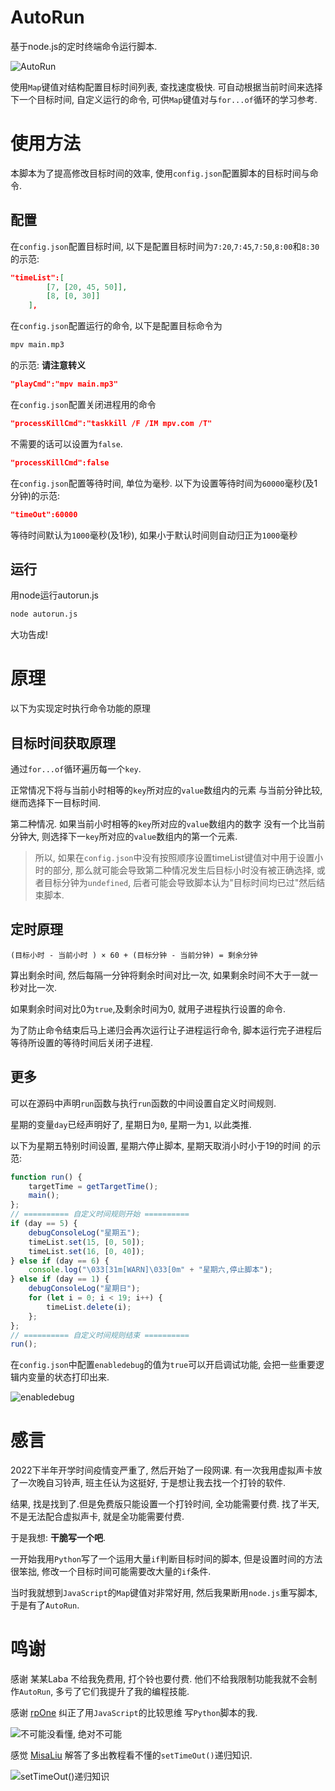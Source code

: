 # AutoRun
基于node.js的定时终端命令运行脚本.

![AutoRun](https://user-images.githubusercontent.com/83176414/189032684-2bc414aa-2924-40e3-8752-0410ac5dce1a.png)

使用`Map`键值对结构配置目标时间列表, 查找速度极快. 可自动根据当前时间来选择下一个目标时间, 自定义运行的命令, 可供`Map`键值对与`for...of`循环的学习参考. 

# 使用方法
本脚本为了提高修改目标时间的效率, 使用`config.json`配置脚本的目标时间与命令.
## 配置
在`config.json`配置目标时间, 以下是配置目标时间为`7:20`,`7:45`,`7:50`,`8:00`和`8:30`的示范:
~~~json
"timeList":[
        [7, [20, 45, 50]],
        [8, [0, 30]]
    ],
~~~
在`config.json`配置运行的命令, 以下是配置目标命令为
~~~cmd
mpv main.mp3
~~~
的示范: **请注意转义**
~~~json
"playCmd":"mpv main.mp3"
~~~
在`config.json`配置关闭进程用的命令
~~~json
"processKillCmd":"taskkill /F /IM mpv.com /T"
~~~
不需要的话可以设置为`false`.
~~~json
"processKillCmd":false
~~~
在`config.json`配置等待时间, 单位为毫秒. 以下为设置等待时间为`60000`毫秒(及1分钟)的示范:
~~~json
"timeOut":60000
~~~
等待时间默认为`1000`毫秒(及1秒), 如果小于默认时间则自动归正为`1000`毫秒
## 运行
用node运行autorun.js
~~~cmd
node autorun.js
~~~
大功告成!
# 原理
以下为实现定时执行命令功能的原理
## 目标时间获取原理
通过`for...of`循环遍历每一个`key`.

正常情况下将与当前小时相等的`key`所对应的`value`数组内的元素 与当前分钟比较, 继而选择下一目标时间. 

第二种情况. 如果当前小时相等的`key`所对应的`value`数组内的数字 没有一个比当前分钟大, 则选择下一`key`所对应的`value`数组内的第一个元素.

> 所以, 如果在`config.json`中没有按照顺序设置timeList键值对中用于设置小时的部分, 那么就可能会导致第二种情况发生后目标小时没有被正确选择, 或者目标分钟为`undefined`, 后者可能会导致脚本认为"目标时间均已过"然后结束脚本. 

## 定时原理
~~~
(目标小时 - 当前小时 ) × 60 + (目标分钟 - 当前分钟) = 剩余分钟
~~~
算出剩余时间, 然后每隔一分钟将剩余时间对比一次, 如果剩余时间不大于一就一秒对比一次. 

如果剩余时间对比0为`true`,及剩余时间为0, 就用子进程执行设置的命令. 

为了防止命令结束后马上递归会再次运行让子进程运行命令, 脚本运行完子进程后等待所设置的等待时间后关闭子进程. 
## 更多
可以在源码中声明`run`函数与执行`run`函数的中间设置自定义时间规则. 

星期的变量`day`已经声明好了, 星期日为`0`, 星期一为`1`, 以此类推.

以下为星期五特别时间设置, 星期六停止脚本, 星期天取消小时小于19的时间 的示范:
~~~js
function run() {
    targetTime = getTargetTime();
    main();
};
// ========== 自定义时间规则开始 ==========
if (day == 5) {
    debugConsoleLog("星期五");
    timeList.set(15, [0, 50]);
    timeList.set(16, [0, 40]);
} else if (day == 6) {
    console.log("\033[31m[WARN]\033[0m" + "星期六,停止脚本");
} else if (day == 1) {
    debugConsoleLog("星期日");
    for (let i = 0; i < 19; i++) {
        timeList.delete(i);
    };
};
// ========== 自定义时间规则结束 ==========
run();
~~~
在`config.json`中配置`enabledebug`的值为`true`可以开启调试功能, 会把一些重要逻辑内变量的状态打印出来.

![enabledebug](https://user-images.githubusercontent.com/83176414/189032720-1a96782d-7ab2-44f0-8570-5c3b5738e5ca.png)

# 感言
2022下半年开学时间疫情变严重了, 然后开始了一段网课. 有一次我用虚拟声卡放了一次晚自习铃声, 班主任认为这挺好, 于是想让我去找一个打铃的软件.

结果, 找是找到了.但是免费版只能设置一个打铃时间, 全功能需要付费. 找了半天, 不是无法配合虚拟声卡, 就是全功能需要付费.

于是我想: **干脆写一个吧**.

一开始我用`Python`写了一个运用大量`if`判断目标时间的脚本, 但是设置时间的方法很笨拙, 修改一个目标时间可能需要改大量的`if`条件. 

当时我就想到`JavaScript`的`Map`键值对非常好用, 然后我果断用`node.js`重写脚本, 于是有了`AutoRun`.

# 鸣谢

感谢 某某Laba 不给我免费用, 打个铃也要付费. 他们不给我限制功能我就不会制作`AutoRun`, 多亏了它们我提升了我的编程技能. 

感谢 [rpOne](https://github.com/rpOneawa) 纠正了用`JavaScript`的比较思维 写`Python`脚本的我.

![不可能没看懂, 绝对不可能](https://user-images.githubusercontent.com/83176414/189031562-2a539376-f498-4370-9ff6-0f1b5e4e2629.png)

感觉 [MisaLiu](https://github.com/MisaLiu) 解答了多出教程看不懂的`setTimeOut()`递归知识.

![`setTimeOut()`递归知识](https://user-images.githubusercontent.com/83176414/189031660-2baf39e9-3414-473e-976a-20f64e237ce1.png)
